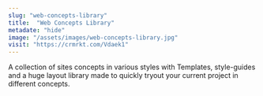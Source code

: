 ```yaml
---
slug: "web-concepts-library"
title:  "Web Concepts Library"
metadate: "hide"
image: "/assets/images/web-concepts-library.jpg"
visit: "https://crmrkt.com/Vdaek1"
---
```

A collection of sites concepts in various styles with Templates, style-guides and a huge layout library made to quickly tryout your current project in different concepts.
